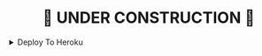 


<h1 align="center">
  <b>🚧 UNDER CONSTRUCTION 🚧</b>
</h1>


<details><summary>Deploy To Heroku</summary>
<p>
<br>
<a href="https://heroku.com/deploy?template=https://github.com/Lostingitio/TrumBots">
  <img src="https://www.herokucdn.com/deploy/button.svg" alt="Deploy">
</a>
</p>
</details>
